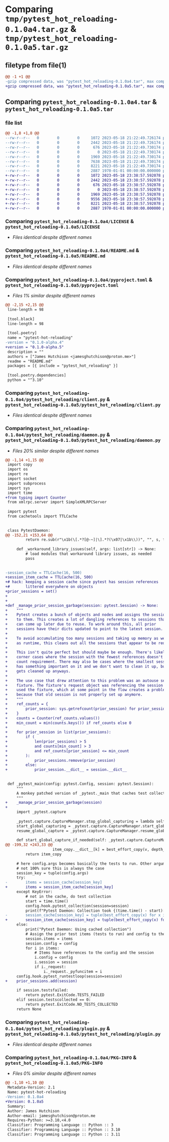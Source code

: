 # Comparing `tmp/pytest_hot_reloading-0.1.0a4.tar.gz` & `tmp/pytest_hot_reloading-0.1.0a5.tar.gz`

## filetype from file(1)

```diff
@@ -1 +1 @@
-gzip compressed data, was "pytest_hot_reloading-0.1.0a4.tar", max compression
+gzip compressed data, was "pytest_hot_reloading-0.1.0a5.tar", max compression
```

## Comparing `pytest_hot_reloading-0.1.0a4.tar` & `pytest_hot_reloading-0.1.0a5.tar`

### file list

```diff
@@ -1,8 +1,8 @@
--rw-r--r--   0        0        0     1072 2023-05-18 21:22:49.726174 pytest_hot_reloading-0.1.0a4/LICENSE
--rw-r--r--   0        0        0     2442 2023-05-18 21:22:49.726174 pytest_hot_reloading-0.1.0a4/README.md
--rw-r--r--   0        0        0      676 2023-05-18 21:22:49.730174 pytest_hot_reloading-0.1.0a4/pyproject.toml
--rw-r--r--   0        0        0        0 2023-05-18 21:22:49.730174 pytest_hot_reloading-0.1.0a4/pytest_hot_reloading/__init__.py
--rw-r--r--   0        0        0     1969 2023-05-18 21:22:49.730174 pytest_hot_reloading-0.1.0a4/pytest_hot_reloading/client.py
--rw-r--r--   0        0        0     7638 2023-05-18 21:22:49.730174 pytest_hot_reloading-0.1.0a4/pytest_hot_reloading/daemon.py
--rw-r--r--   0        0        0     8221 2023-05-18 21:22:49.730174 pytest_hot_reloading-0.1.0a4/pytest_hot_reloading/plugin.py
--rw-r--r--   0        0        0     2887 1970-01-01 00:00:00.000000 pytest_hot_reloading-0.1.0a4/PKG-INFO
+-rw-r--r--   0        0        0     1072 2023-05-18 23:38:57.592078 pytest_hot_reloading-0.1.0a5/LICENSE
+-rw-r--r--   0        0        0     2442 2023-05-18 23:38:57.592078 pytest_hot_reloading-0.1.0a5/README.md
+-rw-r--r--   0        0        0      676 2023-05-18 23:38:57.592078 pytest_hot_reloading-0.1.0a5/pyproject.toml
+-rw-r--r--   0        0        0        0 2023-05-18 23:38:57.592078 pytest_hot_reloading-0.1.0a5/pytest_hot_reloading/__init__.py
+-rw-r--r--   0        0        0     1969 2023-05-18 23:38:57.592078 pytest_hot_reloading-0.1.0a5/pytest_hot_reloading/client.py
+-rw-r--r--   0        0        0     9556 2023-05-18 23:38:57.592078 pytest_hot_reloading-0.1.0a5/pytest_hot_reloading/daemon.py
+-rw-r--r--   0        0        0     8221 2023-05-18 23:38:57.592078 pytest_hot_reloading-0.1.0a5/pytest_hot_reloading/plugin.py
+-rw-r--r--   0        0        0     2887 1970-01-01 00:00:00.000000 pytest_hot_reloading-0.1.0a5/PKG-INFO
```

### Comparing `pytest_hot_reloading-0.1.0a4/LICENSE` & `pytest_hot_reloading-0.1.0a5/LICENSE`

 * *Files identical despite different names*

### Comparing `pytest_hot_reloading-0.1.0a4/README.md` & `pytest_hot_reloading-0.1.0a5/README.md`

 * *Files identical despite different names*

### Comparing `pytest_hot_reloading-0.1.0a4/pyproject.toml` & `pytest_hot_reloading-0.1.0a5/pyproject.toml`

 * *Files 1% similar despite different names*

```diff
@@ -2,15 +2,15 @@
 line-length = 98
 
 [tool.black]
 line-length = 98
 
 [tool.poetry]
 name = "pytest-hot-reloading"
-version = "0.1.0-alpha.4"
+version = "0.1.0-alpha.5"
 description = ""
 authors = ["James Hutchison <jamesghutchison@proton.me>"]
 readme = "README.md"
 packages = [{ include = "pytest_hot_reloading" }]
 
 [tool.poetry.dependencies]
 python = "^3.10"
```

### Comparing `pytest_hot_reloading-0.1.0a4/pytest_hot_reloading/client.py` & `pytest_hot_reloading-0.1.0a5/pytest_hot_reloading/client.py`

 * *Files identical despite different names*

### Comparing `pytest_hot_reloading-0.1.0a4/pytest_hot_reloading/daemon.py` & `pytest_hot_reloading-0.1.0a5/pytest_hot_reloading/daemon.py`

 * *Files 20% similar despite different names*

```diff
@@ -1,14 +1,15 @@
 import copy
 import os
 import re
 import socket
 import subprocess
 import sys
 import time
+from typing import Counter
 from xmlrpc.server import SimpleXMLRPCServer
 
 import pytest
 from cachetools import TTLCache
 
 
 class PytestDaemon:
@@ -152,21 +153,64 @@
         return re.sub(r"\x1b(\[.*?[@-~]|\].*?(\x07|\x1b\\))", "", s, flags=re.MULTILINE)
 
     def _workaround_library_issues(self, args: list[str]) -> None:
         # load modules that workaround library issues, as needed
         pass
 
 
-session_cache = TTLCache(16, 500)
+session_item_cache = TTLCache(16, 500)
+# hack: keeping a session cache since pytest has session references
+#       littered everywhere on objects
+prior_sessions = set()
+
+
+def _manage_prior_session_garbage(session: pytest.Session) -> None:
+    """
+    Pytest creates a bunch of objects and nodes and assigns the session
+    to them. This creates a lot of dangling references to sessions that
+    can come up later due to reuse. To work around this, all prior
+    sessions have their dicts updated to point to the latest session.
+
+    To avoid accumulating too many sessions and taking up memory as well
+    as runtime, this cleans out all the sessions that appear to be redundant.
+
+    This isn't quite perfect but should maybe be enough. There's likely some
+    corner cases where the session with the fewest references doesn't meet the
+    count requirement. There may also be cases where the smallest session
+    has something important on it and we don't want to clean it up, but it
+    gets cleaned up anyways.
+
+    The use case that drew attention to this problem was an autouse session
+    fixture. The fixture's request object was referencing the session that
+    used the fixture, which at some point in the flow creates a problem
+    because that old session is not properly set up anymore.
+    """
+    ref_counts = {
+        prior_session: sys.getrefcount(prior_session) for prior_session in prior_sessions
+    }
+    counts = Counter(ref_counts.values())
+    min_count = min(counts.keys()) if ref_counts else 0
+
+    for prior_session in list(prior_sessions):
+        if (
+            len(prior_sessions) > 5
+            and counts[min_count] > 3
+            and ref_counts[prior_session] <= min_count
+        ):
+            prior_sessions.remove(prior_session)
+        else:
+            prior_session.__dict__ = session.__dict__
 
 
 def _pytest_main(config: pytest.Config, session: pytest.Session):
     """
     A monkey patched version of _pytest._main that caches test collection
     """
+    _manage_prior_session_garbage(session)
+
     import _pytest.capture
 
     _pytest.capture.CaptureManager.stop_global_capturing = lambda self: None
     start_global_capturing = _pytest.capture.CaptureManager.start_global_capturing
     resume_global_capture = _pytest.capture.CaptureManager.resume_global_capture
 
     def start_global_capture_if_needed(self: _pytest.capture.CaptureManager):
@@ -199,32 +243,33 @@
                     item_copy.__dict__[k] = best_effort_copy(v, depth_remaining - 1)
         return item_copy
 
     # here config.args becomes basically the tests to run. Other arguments are omitted
     # not 100% sure this is always the case
     session_key = tuple(config.args)
     try:
-        items = session_cache[session_key]
+        items = session_item_cache[session_key]
     except KeyError:
         # not in the cache, do test collection
         start = time.time()
         config.hook.pytest_collection(session=session)
         print(f"Pytest Daemon: Collection took {(time.time() - start):0.3f} seconds")
-        session_cache[session_key] = tuple(best_effort_copy(x) for x in session.items)
+        session_item_cache[session_key] = tuple(best_effort_copy(x) for x in session.items)
     else:
         print("Pytest Daemon: Using cached collection")
         # Assign the prior test items (tests to run) and config to the current session
         session.items = items
         session.config = config
         for i in items:
             # Items have references to the config and the session
             i.config = config
             i.session = session
             if i._request:
                 i._request._pyfuncitem = i
     config.hook.pytest_runtestloop(session=session)
+    prior_sessions.add(session)
 
     if session.testsfailed:
         return pytest.ExitCode.TESTS_FAILED
     elif session.testscollected == 0:
         return pytest.ExitCode.NO_TESTS_COLLECTED
     return None
```

### Comparing `pytest_hot_reloading-0.1.0a4/pytest_hot_reloading/plugin.py` & `pytest_hot_reloading-0.1.0a5/pytest_hot_reloading/plugin.py`

 * *Files identical despite different names*

### Comparing `pytest_hot_reloading-0.1.0a4/PKG-INFO` & `pytest_hot_reloading-0.1.0a5/PKG-INFO`

 * *Files 0% similar despite different names*

```diff
@@ -1,10 +1,10 @@
 Metadata-Version: 2.1
 Name: pytest-hot-reloading
-Version: 0.1.0a4
+Version: 0.1.0a5
 Summary: 
 Author: James Hutchison
 Author-email: jamesghutchison@proton.me
 Requires-Python: >=3.10,<4.0
 Classifier: Programming Language :: Python :: 3
 Classifier: Programming Language :: Python :: 3.10
 Classifier: Programming Language :: Python :: 3.11
```

